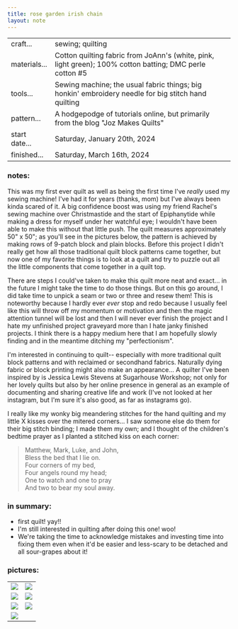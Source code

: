 ```yaml
---
title: rose garden irish chain 
layout: note 
---
```


|||
|-|-| 
|craft...| sewing; quilting 
|materials...| Cotton quilting fabric from JoAnn's (white, pink, light green); 100% cotton batting; DMC perle cotton #5|
|tools...| Sewing machine; the usual fabric things; big honkin' embroidery needle for big stitch hand quilting
|pattern...| A hodgepodge of tutorials online, but primarily from the blog "Joz Makes Quilts" 
|start date...| Saturday, January 20th, 2024
|finished...| Saturday, March 16th, 2024

### notes:

This was my first ever quilt as well as being the first time I've _really_ used my sewing machine! I've had it for years (thanks, mom) but I've always been kinda scared of it. A big confidence boost was using my friend Rachel's sewing machine over Christmastide and the start of Epiphanytide while making a dress for myself under her watchful eye; I wouldn't have been able to make this without that little push. The quilt measures approximately 50" x 50"; as you'll see in the pictures below, the pattern is achieved by making rows of 9-patch block and plain blocks. Before this project I didn't really get how all those traditional quilt block patterns came together, but now one of my favorite things is to look at a quilt and try to puzzle out all the little components that come together in a quilt top.

There are steps I could've taken to make this quilt more neat and exact... in the future I might take the time to do those things. But on this go around, I did take time to unpick a seam or two or three and resew them! This is noteworthy because I hardly ever _ever_ stop and redo because I usually feel like this will throw off my momentum or motivation and then the magic attention tunnel will be lost and then I will never ever finish the project and I hate my unfinished project graveyard more than I hate janky finished projects. I think there is a happy medium here that I am hopefully slowly finding and in the meantime ditching my "perfectionism".

I'm interested in continuing to quilt-- especially with more traditional quilt block patterns and with reclaimed or secondhand fabrics. Naturally dying fabric or block printing might also make an appearance... A quilter I've been inspired by is Jessica Lewis Stevens at Sugarhouse Workshop; not only for her lovely quilts but also by her online presence in general as an example of documenting and sharing creative life and work (I've not looked at her instagram, but I'm sure it's also good, as far as instagrams go).

I really like my wonky big meandering stitches for the hand quilting and my little X kisses over the mitered corners... I saw someone else do them for their big stitch binding; I made them my own; and I thought of the children's bedtime prayer as I planted a stitched kiss on each corner:

> Matthew, Mark, Luke, and John,<br>
> Bless the bed that I lie on.<br>
> Four corners of my bed,<br>
> Four angels round my head;<br>
> One to watch and one to pray<br>
> And two to bear my soul away.<br>

### in summary: 

* first quilt! yay!!
* I'm still interested in quilting after doing this one! woo!
* We're taking the time to acknowledge mistakes and investing time into fixing them even when it'd be easier and less-scary to be detached and all sour-grapes about it! 

### pictures:

<table>
	<tr>
		<td><img src="{{ site.baseurl }}/assets/rose garden baby quilt/rgbq progress 1.png"/></td>
		<td><img src="{{ site.baseurl }}/assets/rose garden baby quilt/rgbq progress 2.png"/></td>
	</tr>
	<tr>
		<td><img src="{{ site.baseurl }}/assets/rose garden baby quilt/rgbq progress 3.png"/></td>
		<td><img src="{{ site.baseurl }}/assets/rose garden baby quilt/rgbq progress 4.png"/></td>
	</tr>
	<tr>
		<td><img src="{{ site.baseurl }}/assets/rose garden baby quilt/rgbq progress 5.png"/></td>
		<td><img src="{{ site.baseurl }}/assets/rose garden baby quilt/rgbq progress 6.png"/></td>
	</tr>
	<tr>
		<td><img src="{{ site.baseurl }}/assets/rose garden baby quilt/rgbq progress 7.png"/></td>
	</tr>
</table>
